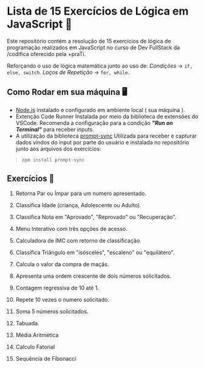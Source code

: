 #  Lista de 15 Exercícios de Lógica em JavaScript 📒

Este repositório contém a resolução de 15 exercícios de lógica de programação realizados em JavaScript no curso de Dev FullStack da /codifica oferecido pela +praTi.

Reforçando o uso de lógica matemática junto ao uso de:
*Condições* -> `if, else, switch`.
*Laços de Repetição* -> `for, while`.

## Como Rodar em sua máquina 🖥
- [Node.js](https://nodejs.org/pt) instalado e configurado em ambiente local ( sua máquina ).
- Extenção Code Runner
	Instalada por meio da biblioteca de extensões do VSCode.
	Recomenda a configuração para a condição ***"Run on Terminal"*** para receber inputs.
- A utilização da biblioteca [prompt-sync](https://www.npmjs.com/package/prompt-sync)
Utilizada para receber e capturar dados vindos do input por parte do usuário e 
instalada no repositório junto aos arquivos dos exercícios:
>`npm install prompt-sync`

## Exercícios 📝

1. Retorna Par ou Ímpar para um numero apresentado. 
2. Classifica Idade (criança, Adolescente ou Adulto). 
3. Classifica Nota em "Aprovado", "Reprovado" ou "Recuperação". 
4. Menu Interativo com três opções de acesso. 
5. Calculadora de IMC com retorno de classificação.
6. Classifica Triângulo em "isósceles", "escaleno" ou "equilátero".
7. Calcula o valor da compra de maçãs.
8. Apresenta uma ordem crescente de dois números solicitados.
9. Contagem regressiva de 10 até 1.
10. Repete 10 vezes o numero solicitado.
11. Soma 5 números solicitados.
12. Tabuada.
13. Média Aritmética

14. Calculo Fatorial
15. Sequência de Fibonacci
